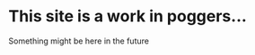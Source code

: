 # This site is a work in poggers...
Something might be here in the future

<a rel="me" href="https://mastodon.social/@puyomi"></a>
<a rel="me" href="https://mastodon.social/@kujou"></a>
